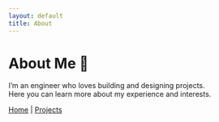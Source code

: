 ```yaml
---
layout: default
title: About
---
```


# About Me 👋

I’m an engineer who loves building and designing projects.  
Here you can learn more about my experience and interests.

[Home](index.md) | [Projects](projects.md)

